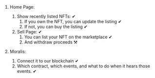 1. Home Page:

    1. Show recently listed NFTs: ✔
        1. If you own the NFT, you can update the listing ✔
        2. If not, you can buy the listing ✔
    2. Sell Page: ✔
        1. You can list your NFT on the marketplace ✔
        2. And withdraw proceeds ⚒

2. Moralis:
    1. Connect it to our blockchain ✔
    2. Which contract, which events, and what to do when it hears those events. ✔
